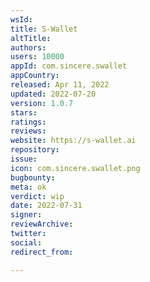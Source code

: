 ```yaml
---
wsId: 
title: S-Wallet
altTitle: 
authors: 
users: 10000
appId: com.sincere.swallet
appCountry: 
released: Apr 11, 2022
updated: 2022-07-20
version: 1.0.7
stars: 
ratings: 
reviews: 
website: https://s-wallet.ai
repository: 
issue: 
icon: com.sincere.swallet.png
bugbounty: 
meta: ok
verdict: wip
date: 2022-07-31
signer: 
reviewArchive: 
twitter: 
social: 
redirect_from: 

---
```



